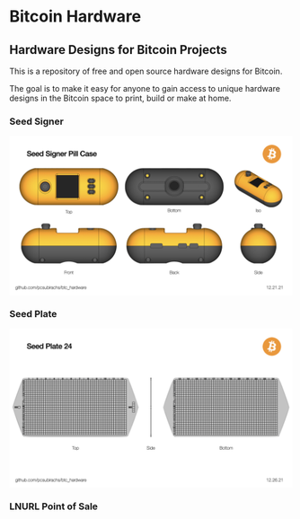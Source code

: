 # Bitcoin Hardware
## Hardware Designs for Bitcoin Projects

This is a repository of free and open source hardware designs for Bitcoin. 

The goal is to make it easy for anyone to gain access to unique hardware designs in the Bitcoin space to print, build or make at home.  

### Seed Signer

<img src="https://github.com/pcsubirachs/btc_hardware/blob/main/img/ss_pill.jpeg " alt="drawing" align="middle" width="800"/>

### Seed Plate

<img src="https://github.com/pcsubirachs/btc_hardware/blob/main/img/seed_plate/seed_plate.jpeg" alt="drawing" align="middle" width="800"/>

### LNURL Point of Sale
